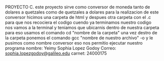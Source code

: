 PROYECTO C.
este proyecto sirve como conversor de moneda tanto de dolares a quetzales como de quetzales a dolares 
para la realizacion de este conversor hicimos una carpeta de html y despues otra carpeta con el .c para que nos recociera el codigo 
cuendo ya terminamos nuestro codigo nos vamos a la terminal y teniamos que ubicarnis dentro de nuestra carpeta para eso usamos el comando cd "nombre de la carpeta" una vez destro de la carpeta ponemos el comando gcc "nombre de nuestro archivo" -o y le pusimos como nombre conversor eso nos permitio ejecutar nuestro programa
nombre: Yeimy Sophia Lopez Godoy 
Correo: sophia.lopezgodoy@galileo.edu
carnet: 24000175
